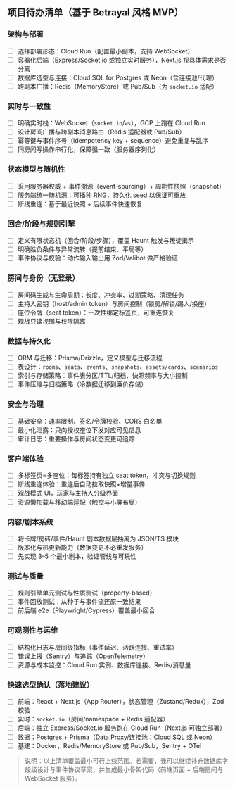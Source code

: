 ## 项目待办清单（基于 Betrayal 风格 MVP）

### 架构与部署
- [ ] 选择部署形态：Cloud Run（配置最小副本，支持 WebSocket）
- [ ] 容器化后端（Express/Socket.io 或独立实时服务），Next.js 视具体需求是否分离
- [ ] 数据库选型与连接：Cloud SQL for Postgres 或 Neon（含连接池/代理）
- [ ] 跨副本广播：Redis（MemoryStore）或 Pub/Sub（为 `socket.io` 适配）

### 实时与一致性
- [ ] 明确实时栈：WebSocket（`socket.io`/`ws`），GCP 上跑在 Cloud Run
- [ ] 设计房间广播与跨副本消息路由（Redis 适配器或 Pub/Sub）
- [ ] 幂等键与事件序号（idempotency key + sequence）避免重复与乱序
- [ ] 同房间写操作串行化，保障强一致（服务器序列化）

### 状态模型与随机性
- [ ] 采用服务器权威 + 事件溯源（event-sourcing）+ 周期性快照（snapshot）
- [ ] 服务端统一随机源：可播种 RNG，持久化 seed 以保证可重放
- [ ] 断线重连：基于最近快照 + 后续事件快速恢复

### 回合/阶段与规则引擎
- [ ] 定义有限状态机（回合/阶段/步骤），覆盖 Haunt 触发与叛徒揭示
- [ ] 明确胜负条件与异常流转（提前结束、平局等）
- [ ] 事件协议与校验：动作输入输出用 Zod/Valibot 做严格验证

### 房间与身份（无登录）
- [ ] 房间码生成与生命周期：长度、冲突率、过期策略、清理任务
- [ ] 主持人密钥（host/admin token）与房间控制（锁房/解锁/踢人/换座）
- [ ] 座位令牌（seat token）：一次性绑定标签页，可重连恢复
- [ ] 观战只读视图与权限隔离

### 数据与持久化
- [ ] ORM 与迁移：Prisma/Drizzle，定义模型与迁移流程
- [ ] 表设计：`rooms`、`seats`、`events`、`snapshots`、`assets/cards`、`scenarios`
- [ ] 索引与存储策略：事件表分区/TTL/归档，快照频率与大小控制
- [ ] 事件压缩与归档策略（冷数据迁移到廉价存储）

### 安全与治理
- [ ] 基础安全：速率限制、签名/令牌校验、CORS 白名单
- [ ] 最小化泄露：只向授权座位下发对应可见信息
- [ ] 审计日志：重要操作与房间状态变更可追踪

### 客户端体验
- [ ] 多标签页=多座位：每标签持有独立 seat token，冲突与切换规则
- [ ] 断线重连体验：重连后自动拉取快照+增量事件
- [ ] 观战模式 UI，玩家与主持人分级界面
- [ ] 资源懒加载与移动端适配（触控与小屏布局）

### 内容/剧本系统
- [ ] 将卡牌/房砖/事件/Haunt 剧本数据层抽离为 JSON/TS 模块
- [ ] 版本化与热更新能力（数据变更不必重发服务）
- [ ] 先实现 3–5 个最小剧本，验证管线与可玩性

### 测试与质量
- [ ] 规则引擎单元测试与性质测试（property-based）
- [ ] 事件回放测试：从种子与事件流还原一致结果
- [ ] 前后端 e2e（Playwright/Cypress）覆盖最小回合

### 可观测性与运维
- [ ] 结构化日志与房间级指标（事件延迟、活跃连接、重试率）
- [ ] 错误上报（Sentry）与追踪（OpenTelemetry）
- [ ] 资源与成本监控：Cloud Run 实例、数据库连接、Redis/消息量

### 快速选型确认（落地建议）
- [ ] 前端：React + Next.js（App Router），状态管理（Zustand/Redux），Zod 校验
- [ ] 实时：`socket.io`（房间/namespace + Redis 适配器）
- [ ] 后端：独立 Express/Socket.io 服务跑在 Cloud Run（Next.js 可独立部署）
- [ ] 数据：Postgres + Prisma（Data Proxy/连接池；Cloud SQL 或 Neon）
- [ ] 基建：Docker，Redis/MemoryStore 或 Pub/Sub，Sentry + OTel

> 说明：以上清单覆盖最小可行上线范围。若需要，我可以继续补充数据库字段级设计与事件协议草案，并生成最小骨架代码（前端页面 + 后端房间与 WebSocket 服务）。
